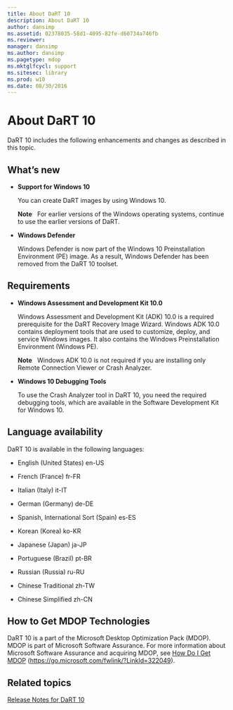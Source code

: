 ```yaml
---
title: About DaRT 10
description: About DaRT 10
author: dansimp
ms.assetid: 02378035-58d1-4095-82fe-d60734a746fb
ms.reviewer: 
manager: dansimp
ms.author: dansimp
ms.pagetype: mdop
ms.mktglfcycl: support
ms.sitesec: library
ms.prod: w10
ms.date: 08/30/2016
---
```



# About DaRT 10


DaRT 10 includes the following enhancements and changes as described in this topic.

## <a href="" id="what-s-new"></a>What’s new


-   **Support for Windows 10**

    You can create DaRT images by using Windows 10.

    **Note**  
    For earlier versions of the Windows operating systems, continue to use the earlier versions of DaRT.

     

-   **Windows Defender**

    Windows Defender is now part of the Windows 10 Preinstallation Environment (PE) image. As a result, Windows Defender has been removed from the DaRT 10 toolset.

## Requirements


-   **Windows Assessment and Development Kit 10.0**

    Windows Assessment and Development Kit (ADK) 10.0 is a required prerequisite for the DaRT Recovery Image Wizard. Windows ADK 10.0 contains deployment tools that are used to customize, deploy, and service Windows images. It also contains the Windows Preinstallation Environment (Windows PE).

    **Note**  
    Windows ADK 10.0 is not required if you are installing only Remote Connection Viewer or Crash Analyzer.

     

-   **Windows 10 Debugging Tools**

    To use the Crash Analyzer tool in DaRT 10, you need the required debugging tools, which are available in the Software Development Kit for Windows 10.

## Language availability


DaRT 10 is available in the following languages:

-   English (United States) en-US

-   French (France) fr-FR

-   Italian (Italy) it-IT

-   German (Germany) de-DE

-   Spanish, International Sort (Spain) es-ES

-   Korean (Korea) ko-KR

-   Japanese (Japan) ja-JP

-   Portuguese (Brazil) pt-BR

-   Russian (Russia) ru-RU

-   Chinese Traditional zh-TW

-   Chinese Simplified zh-CN

## How to Get MDOP Technologies


DaRT 10 is a part of the Microsoft Desktop Optimization Pack (MDOP). MDOP is part of Microsoft Software Assurance. For more information about Microsoft Software Assurance and acquiring MDOP, see [How Do I Get MDOP](https://go.microsoft.com/fwlink/?LinkId=322049) (https://go.microsoft.com/fwlink/?LinkId=322049).

## Related topics


[Release Notes for DaRT 10](release-notes-for-dart-10.md)

 

 





